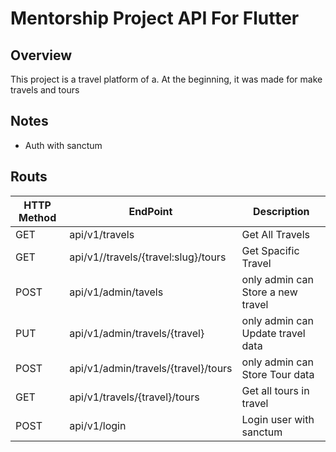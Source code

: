 <h1>Mentorship Project API For Flutter</h1> 
<h2>Overview</h2> 

<p>
    This project is a travel platform of a. At the beginning, it was made for make travels and tours
</p>
<h2>Notes</h2>
<ul>
    <li>Auth with <span styale="background-color: grey">sanctum</span></li>
</ul>

 <h2>Routs</h2>

| HTTP Method | EndPoint | Description |
|---|---|---|
| GET |  api/v1/travels | Get All Travels |
| GET | api/v1//travels/{travel:slug}/tours | Get Spacific Travel |
| POST | api/v1/admin/tavels | only admin can Store a new travel |
| PUT |  api/v1/admin/travels/{travel} | only admin can Update travel data  |
| POST | api/v1/admin/travels/{travel}/tours | only admin can Store Tour data  |
| GET | api/v1/travels/{travel}/tours | Get all tours in travel |
| POST | api/v1/login | Login user with sanctum |

